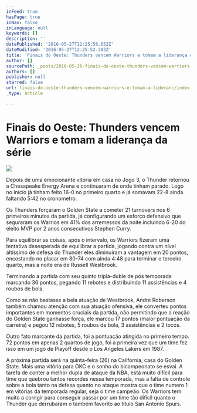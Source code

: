 ```yaml
---
inFeed: true
hasPage: true
inNav: false
inLanguage: null
keywords: []
description: ''
datePublished: '2016-05-27T12:25:58.652Z'
dateModified: '2016-05-27T12:25:52.303Z'
title: 'Finais do Oeste: Thunders vencem Warriors e tomam a liderança da série'
author: []
sourcePath: _posts/2016-05-26-finais-do-oeste-thunders-vencem-warriors-e-tomam-a-lideranc.md
authors: []
publisher: null
starred: false
url: finais-do-oeste-thunders-vencem-warriors-e-tomam-a-lideranc/index.html
_type: Article

---
```

# Finais do Oeste: Thunders vencem Warriors e tomam a liderança da série
![](https://the-grid-user-content.s3-us-west-2.amazonaws.com/1cd1b9d6-6fb4-43ed-b4b1-e7b989508d93.jpg)

Depois de uma emocionante vitória em casa no Jogo 3, o Thunder retornou a Chesapeake Energy Arena e continuaram de onde tinham parado. Logo no início já tinham feito 16-0 no primeiro quarto e já somavam 22-8 ainda faltando 5:42 no cronometro.

Os Thunders forçaram o Golden State a cometer 21 turnovers nos 6 primeiros minutos da partida, já configurando um esforço defensivo que seguraram os Warrios em 41% dos arremessos da noite incluindo 6-20 do eleito MVP por 2 anos consecutivos Stephen Curry.

Para equilibrar as coisas, após o intervalo, os Warriors fizeram uma tentativa desesperada de equilibrar a partida, jogando contra um nível altíssimo de defesa do Thunder eles diminuíram a vantagem em 20 pontos, encostando no placar em 80-74 com ainda 4:48 para terminar o terceiro quarto, mas a noite era de Russell Westbrook.

Terminando a partida com seu quinto tripla-duble de pós temporada marcando 36 pontos, pegando 11 rebotes e distribuindo 11 assistências e 4 roubos de bola.

Como se não bastasse a bela atuação de Westbrook, Andre Roberson também chamou atenção com sua atuação ofensiva, ele converteu pontos importantes em momentos cruciais da partida, não permitindo que a reação do Golden State ganhasse força, ele marcou 17 pontos (maior pontuação da carreira) e pegou 12 rebotes, 5 roubos de bola, 3 assistências e 2 tocos.

Outro fato marcante da partida, foi a pontuação atingida no primeiro tempo. 72 pontos em apenas 2 quartos de jogo, foi a primeira vez que um time fez isso em um jogo de Playoff desde o Los Angeles Lakers em 1987\.

A próxima partida será na quinta-feira (26) na California, casa do Golden State. Mais uma vitória para OKC e o sonho do bicampeonato se esvai. A tarefa de conter a melhor dupla de ataque da NBA, está muito difícil para time que quebrou tantos recordes nessa temporada, mas a falta de controle sobre a bola tanto na defesa quanto no ataque mostra que o time numero 1 em vitórias da temporada regular, seja o time campeão. Os Warriors tem muito a corrigir para conseguir passar por um time tão difícil quanto o Thunder que derrubaram o também favorito ao título San Antonio Spurs.